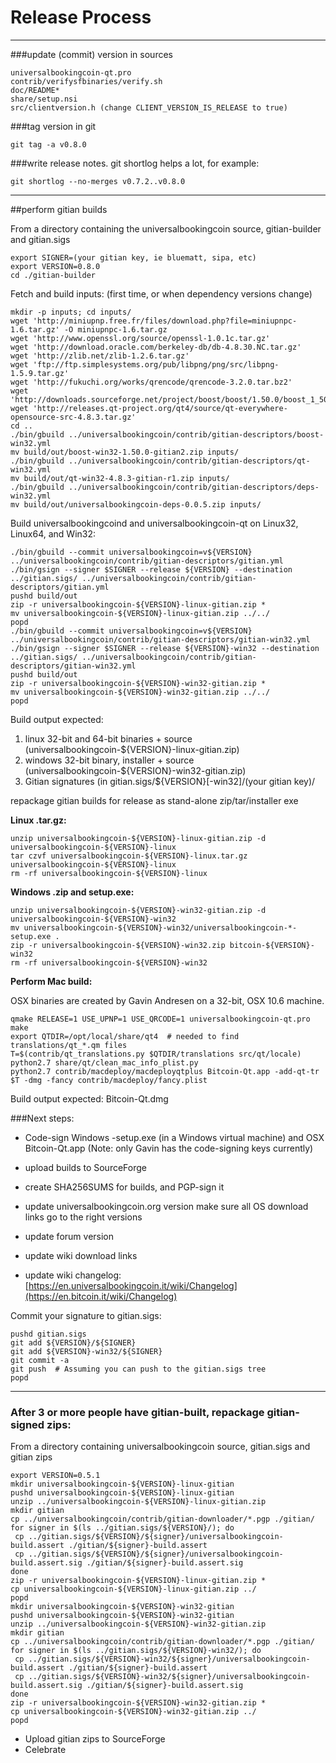 Release Process
====================

* * *

###update (commit) version in sources


	universalbookingcoin-qt.pro
	contrib/verifysfbinaries/verify.sh
	doc/README*
	share/setup.nsi
	src/clientversion.h (change CLIENT_VERSION_IS_RELEASE to true)

###tag version in git

	git tag -a v0.8.0

###write release notes. git shortlog helps a lot, for example:

	git shortlog --no-merges v0.7.2..v0.8.0

* * *

##perform gitian builds

 From a directory containing the universalbookingcoin source, gitian-builder and gitian.sigs
  
	export SIGNER=(your gitian key, ie bluematt, sipa, etc)
	export VERSION=0.8.0
	cd ./gitian-builder

 Fetch and build inputs: (first time, or when dependency versions change)

	mkdir -p inputs; cd inputs/
	wget 'http://miniupnp.free.fr/files/download.php?file=miniupnpc-1.6.tar.gz' -O miniupnpc-1.6.tar.gz
	wget 'http://www.openssl.org/source/openssl-1.0.1c.tar.gz'
	wget 'http://download.oracle.com/berkeley-db/db-4.8.30.NC.tar.gz'
	wget 'http://zlib.net/zlib-1.2.6.tar.gz'
	wget 'ftp://ftp.simplesystems.org/pub/libpng/png/src/libpng-1.5.9.tar.gz'
	wget 'http://fukuchi.org/works/qrencode/qrencode-3.2.0.tar.bz2'
	wget 'http://downloads.sourceforge.net/project/boost/boost/1.50.0/boost_1_50_0.tar.bz2'
	wget 'http://releases.qt-project.org/qt4/source/qt-everywhere-opensource-src-4.8.3.tar.gz'
	cd ..
	./bin/gbuild ../universalbookingcoin/contrib/gitian-descriptors/boost-win32.yml
	mv build/out/boost-win32-1.50.0-gitian2.zip inputs/
	./bin/gbuild ../universalbookingcoin/contrib/gitian-descriptors/qt-win32.yml
	mv build/out/qt-win32-4.8.3-gitian-r1.zip inputs/
	./bin/gbuild ../universalbookingcoin/contrib/gitian-descriptors/deps-win32.yml
	mv build/out/universalbookingcoin-deps-0.0.5.zip inputs/

 Build universalbookingcoind and universalbookingcoin-qt on Linux32, Linux64, and Win32:
  
	./bin/gbuild --commit universalbookingcoin=v${VERSION} ../universalbookingcoin/contrib/gitian-descriptors/gitian.yml
	./bin/gsign --signer $SIGNER --release ${VERSION} --destination ../gitian.sigs/ ../universalbookingcoin/contrib/gitian-descriptors/gitian.yml
	pushd build/out
	zip -r universalbookingcoin-${VERSION}-linux-gitian.zip *
	mv universalbookingcoin-${VERSION}-linux-gitian.zip ../../
	popd
	./bin/gbuild --commit universalbookingcoin=v${VERSION} ../universalbookingcoin/contrib/gitian-descriptors/gitian-win32.yml
	./bin/gsign --signer $SIGNER --release ${VERSION}-win32 --destination ../gitian.sigs/ ../universalbookingcoin/contrib/gitian-descriptors/gitian-win32.yml
	pushd build/out
	zip -r universalbookingcoin-${VERSION}-win32-gitian.zip *
	mv universalbookingcoin-${VERSION}-win32-gitian.zip ../../
	popd

  Build output expected:

  1. linux 32-bit and 64-bit binaries + source (universalbookingcoin-${VERSION}-linux-gitian.zip)
  2. windows 32-bit binary, installer + source (universalbookingcoin-${VERSION}-win32-gitian.zip)
  3. Gitian signatures (in gitian.sigs/${VERSION}[-win32]/(your gitian key)/

repackage gitian builds for release as stand-alone zip/tar/installer exe

**Linux .tar.gz:**

	unzip universalbookingcoin-${VERSION}-linux-gitian.zip -d universalbookingcoin-${VERSION}-linux
	tar czvf universalbookingcoin-${VERSION}-linux.tar.gz universalbookingcoin-${VERSION}-linux
	rm -rf universalbookingcoin-${VERSION}-linux

**Windows .zip and setup.exe:**

	unzip universalbookingcoin-${VERSION}-win32-gitian.zip -d universalbookingcoin-${VERSION}-win32
	mv universalbookingcoin-${VERSION}-win32/universalbookingcoin-*-setup.exe .
	zip -r universalbookingcoin-${VERSION}-win32.zip bitcoin-${VERSION}-win32
	rm -rf universalbookingcoin-${VERSION}-win32

**Perform Mac build:**

  OSX binaries are created by Gavin Andresen on a 32-bit, OSX 10.6 machine.

	qmake RELEASE=1 USE_UPNP=1 USE_QRCODE=1 universalbookingcoin-qt.pro
	make
	export QTDIR=/opt/local/share/qt4  # needed to find translations/qt_*.qm files
	T=$(contrib/qt_translations.py $QTDIR/translations src/qt/locale)
	python2.7 share/qt/clean_mac_info_plist.py
	python2.7 contrib/macdeploy/macdeployqtplus Bitcoin-Qt.app -add-qt-tr $T -dmg -fancy contrib/macdeploy/fancy.plist

 Build output expected: Bitcoin-Qt.dmg

###Next steps:

* Code-sign Windows -setup.exe (in a Windows virtual machine) and
  OSX Bitcoin-Qt.app (Note: only Gavin has the code-signing keys currently)

* upload builds to SourceForge

* create SHA256SUMS for builds, and PGP-sign it

* update universalbookingcoin.org version
  make sure all OS download links go to the right versions

* update forum version

* update wiki download links

* update wiki changelog: [https://en.universalbookingcoin.it/wiki/Changelog](https://en.bitcoin.it/wiki/Changelog)

Commit your signature to gitian.sigs:

	pushd gitian.sigs
	git add ${VERSION}/${SIGNER}
	git add ${VERSION}-win32/${SIGNER}
	git commit -a
	git push  # Assuming you can push to the gitian.sigs tree
	popd

-------------------------------------------------------------------------

### After 3 or more people have gitian-built, repackage gitian-signed zips:

From a directory containing universalbookingcoin source, gitian.sigs and gitian zips

	export VERSION=0.5.1
	mkdir universalbookingcoin-${VERSION}-linux-gitian
	pushd universalbookingcoin-${VERSION}-linux-gitian
	unzip ../universalbookingcoin-${VERSION}-linux-gitian.zip
	mkdir gitian
	cp ../universalbookingcoin/contrib/gitian-downloader/*.pgp ./gitian/
	for signer in $(ls ../gitian.sigs/${VERSION}/); do
	 cp ../gitian.sigs/${VERSION}/${signer}/universalbookingcoin-build.assert ./gitian/${signer}-build.assert
	 cp ../gitian.sigs/${VERSION}/${signer}/universalbookingcoin-build.assert.sig ./gitian/${signer}-build.assert.sig
	done
	zip -r universalbookingcoin-${VERSION}-linux-gitian.zip *
	cp universalbookingcoin-${VERSION}-linux-gitian.zip ../
	popd
	mkdir universalbookingcoin-${VERSION}-win32-gitian
	pushd universalbookingcoin-${VERSION}-win32-gitian
	unzip ../universalbookingcoin-${VERSION}-win32-gitian.zip
	mkdir gitian
	cp ../universalbookingcoin/contrib/gitian-downloader/*.pgp ./gitian/
	for signer in $(ls ../gitian.sigs/${VERSION}-win32/); do
	 cp ../gitian.sigs/${VERSION}-win32/${signer}/universalbookingcoin-build.assert ./gitian/${signer}-build.assert
	 cp ../gitian.sigs/${VERSION}-win32/${signer}/universalbookingcoin-build.assert.sig ./gitian/${signer}-build.assert.sig
	done
	zip -r universalbookingcoin-${VERSION}-win32-gitian.zip *
	cp universalbookingcoin-${VERSION}-win32-gitian.zip ../
	popd

- Upload gitian zips to SourceForge
- Celebrate 
